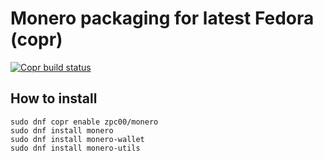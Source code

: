 # Monero packaging for latest Fedora (copr)
[![Copr build status](https://copr.fedorainfracloud.org/coprs/zpc00/monero/package/monero/status_image/last_build.png)](https://copr.fedorainfracloud.org/coprs/zpc00/monero/package/monero/)

## How to install
```
sudo dnf copr enable zpc00/monero
sudo dnf install monero
sudo dnf install monero-wallet
sudo dnf install monero-utils
```
